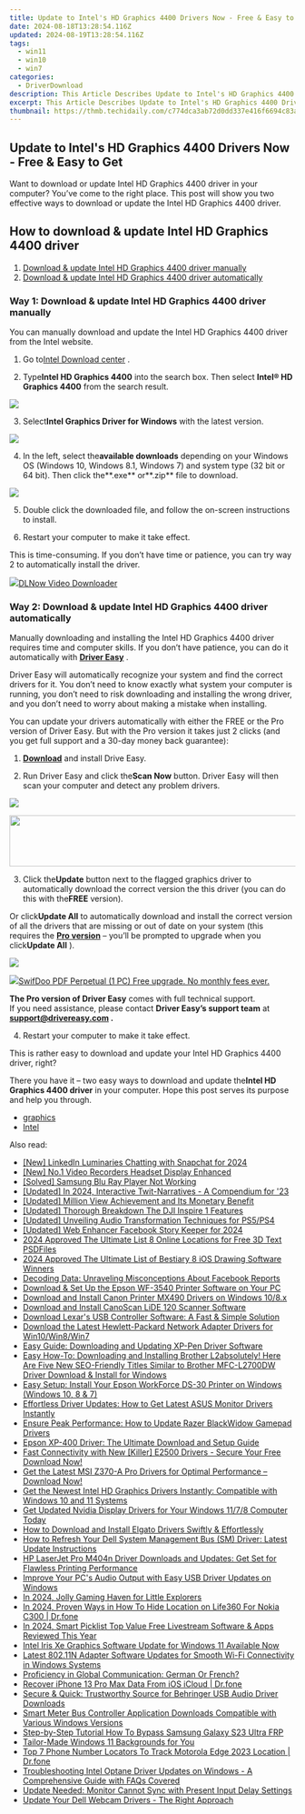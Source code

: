 ```yaml
---
title: Update to Intel's HD Graphics 4400 Drivers Now - Free & Easy to Get
date: 2024-08-18T13:28:54.116Z
updated: 2024-08-19T13:28:54.116Z
tags:
  - win11
  - win10
  - win7
categories:
  - DriverDownload
description: This Article Describes Update to Intel's HD Graphics 4400 Drivers Now - Free & Easy to Get
excerpt: This Article Describes Update to Intel's HD Graphics 4400 Drivers Now - Free & Easy to Get
thumbnail: https://thmb.techidaily.com/c774dca3ab72d0dd337e416f6694c83a3258e570406ced6f2d33110479fdae4a.jpg
---
```


## Update to Intel's HD Graphics 4400 Drivers Now - Free & Easy to Get

Want to download or update Intel HD Graphics 4400 driver in your computer? You’ve come to the right place. This post will show you two effective ways to download or update the Intel HD Graphics 4400 driver.

## How to download & update Intel HD Graphics 4400 driver

1. [Download & update Intel HD Graphics 4400 driver manually](https://tools.techidaily.com/drivereasy/download/)
2. [Download & update Intel HD Graphics 4400 driver automatically](https://tools.techidaily.com/drivereasy/download/)

### Way 1: Download & update Intel HD Graphics 4400 driver manually

 You can manually download and update the Intel HD Graphics 4400 driver from the Intel website.

 1) Go to[Intel Download center](https://downloadcenter.intel.com/) .

 2) Type**Intel HD Graphics 4400** into the search box. Then select **Intel® HD Graphics 4400** from the search result.

![](https://images.drivereasy.com/wp-content/uploads/2018/05/img_5afbfe6a050b7.jpg)

 3) Select**Intel Graphics Driver for Windows** with the latest version.

![](https://images.drivereasy.com/wp-content/uploads/2018/05/img_5afbfe96c1bf1.jpg)

 4) In the left, select the**available downloads** depending on your Windows OS (Windows 10, Windows 8.1, Windows 7) and system type (32 bit or 64 bit). Then click the**.exe** or**.zip** file to download.

![](https://images.drivereasy.com/wp-content/uploads/2018/05/img_5afbff0bb24c9.jpg)

 5) Double click the downloaded file, and follow the on-screen instructions to install.

 6) Restart your computer to make it take effect.

 This is time-consuming. If you don’t have time or patience, you can try way 2 to automatically install the driver.

<!-- affiliate ads begin -->
<a href="https://secure.2checkout.com/order/checkout.php?PRODS=4712430&QTY=1&AFFILIATE=108875&CART=1"><img src="https://secure.avangate.com/images/merchant/c404a5adbf90e09631678b13b05d9d7a/products/dlnow_256.png" border="0">DLNow Video Downloader</a>
<!-- affiliate ads end -->
### Way 2: Download & update Intel HD Graphics 4400 driver automatically

 Manually downloading and installing the Intel HD Graphics 4400 driver requires time and computer skills. If you don’t have patience, you can do it automatically with **[Driver Easy](https://tools.techidaily.com/drivereasy/download/)**  .

 Driver Easy will automatically recognize your system and find the correct drivers for it. You don’t need to know exactly what system your computer is running, you don’t need to risk downloading and installing the wrong driver, and you don’t need to worry about making a mistake when installing.

 You can update your drivers automatically with either the FREE or the Pro version of Driver Easy. But with the Pro version it takes just 2 clicks (and you get full support and a 30-day money back guarantee):

 1) **[Download](https://tools.techidaily.com/drivereasy/download/)**  and install Drive Easy.

 2) Run Driver Easy and click the**Scan Now** button. Driver Easy will then scan your computer and detect any problem drivers.

![](https://images.drivereasy.com/wp-content/uploads/2018/05/img_5afbff79a2c8f.png)

<!-- affiliate ads begin -->
<a href="https://newchic.sjv.io/c/5597632/1659704/14420" target="_top" id="1659704"><img src="//a.impactradius-go.com/display-ad/14420-1659704" border="0" alt="" width="728" height="90"/></a><img height="0" width="0" src="https://imp.pxf.io/i/5597632/1659704/14420" style="position:absolute;visibility:hidden;" border="0" />
<!-- affiliate ads end -->
 3) Click the**Update** button next to the flagged graphics driver to automatically download the correct version the this driver (you can do this with the**FREE** version).

 Or click**Update All** to automatically download and install the correct version of all the drivers that are missing or out of date on your system (this requires the **[Pro version](https://tools.techidaily.com/drivereasy/download/)**  – you’ll be prompted to upgrade when you click**Update All** ).

![](https://images.drivereasy.com/wp-content/uploads/2018/05/img_5afc0296da502.jpg)

<!-- affiliate ads begin -->
<a href="https://purchase.swifdoo.com/order/checkout.php?PRODS=40002162&QTY=1&AFFILIATE=108875&CART=1"><img src="https://secure.avangate.com/images/merchant/8b932759a5a04ddb34bf79e3f9072e4b/products/1_Product%20box%20white-1024x1024.png" border="0">SwifDoo PDF Perpetual (1 PC) Free upgrade. No monthly fees ever. 
</a>
<!-- affiliate ads end -->
**The Pro version of Driver Easy** comes with full technical support.  
 If you need assistance, please contact **Driver Easy’s support team** at **[support@drivereasy.com](https://tools.techidaily.com/drivereasy/download/) .**

4) Restart your computer to make it take effect.

 This is rather easy to download and update your Intel HD Graphics 4400 driver, right?

 There you have it – two easy ways to download and update the**Intel HD Graphics 4400 driver** in your computer. Hope this post serves its purpose and help you through.

* [graphics](https://tools.techidaily.com/drivereasy/download/)
* [Intel](https://tools.techidaily.com/drivereasy/download/)

<ins class="adsbygoogle"
     style="display:block"
     data-ad-format="autorelaxed"
     data-ad-client="ca-pub-7571918770474297"
     data-ad-slot="1223367746"></ins>



<ins class="adsbygoogle"
     style="display:block"
     data-ad-client="ca-pub-7571918770474297"
     data-ad-slot="8358498916"
     data-ad-format="auto"
     data-full-width-responsive="true"></ins>

<span class="atpl-alsoreadstyle">Also read:</span>
<div><ul>
<li><a href="https://snapchat-videos.techidaily.com/new-linkedin-luminaries-chatting-with-snapchat-for-2024/"><u>[New] LinkedIn Luminaries Chatting with Snapchat for 2024</u></a></li>
<li><a href="https://extra-skills.techidaily.com/new-no1-video-recorders-headset-display-enhanced/"><u>[New] No.1 Video Recorders  Headset Display Enhanced</u></a></li>
<li><a href="https://win-amazing.techidaily.com/solved-samsung-blu-ray-player-not-working/"><u>[Solved] Samsung Blu Ray Player Not Working</u></a></li>
<li><a href="https://twitter-videos.techidaily.com/updated-in-2024-interactive-twit-narratives-a-compendium-for-23/"><u>[Updated] In 2024, Interactive Twit-Narratives - A Compendium for '23</u></a></li>
<li><a href="https://facebook-record-videos.techidaily.com/updated-million-view-achievement-and-its-monetary-benefit/"><u>[Updated] Million View Achievement and Its Monetary Benefit</u></a></li>
<li><a href="https://vp-tips.techidaily.com/updated-thorough-breakdown-the-dji-inspire-1-features/"><u>[Updated] Thorough Breakdown  The DJI Inspire 1 Features</u></a></li>
<li><a href="https://some-skills.techidaily.com/updated-unveiling-audio-transformation-techniques-for-ps5ps4/"><u>[Updated] Unveiling Audio Transformation Techniques for PS5/PS4</u></a></li>
<li><a href="https://facebook-video-recording.techidaily.com/updated-web-enhancer-facebook-story-keeper-for-2024/"><u>[Updated] Web Enhancer  Facebook Story Keeper for 2024</u></a></li>
<li><a href="https://some-skills.techidaily.com/2024-approved-the-ultimate-list-8-online-locations-for-free-3d-text-psdfiles/"><u>2024 Approved  The Ultimate List  8 Online Locations for Free 3D Text PSDFiles</u></a></li>
<li><a href="https://article-tips.techidaily.com/2024-approved-the-ultimate-list-of-bestiary-8-ios-drawing-software-winners/"><u>2024 Approved  The Ultimate List of Bestiary  8 iOS Drawing Software Winners</u></a></li>
<li><a href="https://facebook.techidaily.com/decoding-data-unraveling-misconceptions-about-facebook-reports/"><u>Decoding Data: Unraveling Misconceptions About Facebook Reports</u></a></li>
<li><a href="https://win-amazing.techidaily.com/download-and-set-up-the-epson-wf-3540-printer-software-on-your-pc/"><u>Download & Set Up the Epson WF-3540 Printer Software on Your PC</u></a></li>
<li><a href="https://win-amazing.techidaily.com/download-and-install-canon-printer-mx490-drivers-on-windows-108x/"><u>Download and Install Canon Printer MX490 Drivers on Windows 10/8.x</u></a></li>
<li><a href="https://win-amazing.techidaily.com/download-and-install-canoscan-lide-120-scanner-software/"><u>Download and Install CanoScan LiDE 120 Scanner Software</u></a></li>
<li><a href="https://win-amazing.techidaily.com/download-lexars-usb-controller-software-a-fast-and-simple-solution/"><u>Download Lexar's USB Controller Software: A Fast & Simple Solution</u></a></li>
<li><a href="https://win-amazing.techidaily.com/download-the-latest-hewlett-packard-network-adapter-drivers-for-win10win8win7/"><u>Download the Latest Hewlett-Packard Network Adapter Drivers for Win10/Win8/Win7</u></a></li>
<li><a href="https://win-amazing.techidaily.com/easy-guide-downloading-and-updating-xp-pen-driver-software/"><u>Easy Guide: Downloading and Updating XP-Pen Driver Software</u></a></li>
<li><a href="https://win-amazing.techidaily.com/easy-how-to-downloading-and-installing-brother-l2absolutely-here-are-five-new-seo-friendly-titles-similar-to-brother-mfc-l2700dw-driver-download-and-install163/"><u>Easy How-To: Downloading and Installing Brother L2absolutely! Here Are Five New SEO-Friendly Titles Similar to Brother MFC-L2700DW Driver Download & Install for Windows</u></a></li>
<li><a href="https://win-amazing.techidaily.com/easy-setup-install-your-epson-workforce-ds-30-printer-on-windows-windows-10-8-and-7/"><u>Easy Setup: Install Your Epson WorkForce DS-30 Printer on Windows (Windows 10, 8 & 7)</u></a></li>
<li><a href="https://win-amazing.techidaily.com/effortless-driver-updates-how-to-get-latest-asus-monitor-drivers-instantly/"><u>Effortless Driver Updates: How to Get Latest ASUS Monitor Drivers Instantly</u></a></li>
<li><a href="https://win-amazing.techidaily.com/ensure-peak-performance-how-to-update-razer-blackwidow-gamepad-drivers/"><u>Ensure Peak Performance: How to Update Razer BlackWidow Gamepad Drivers</u></a></li>
<li><a href="https://win-amazing.techidaily.com/epson-xp-400-driver-the-ultimate-download-and-setup-guide/"><u>Epson XP-400 Driver: The Ultimate Download and Setup Guide</u></a></li>
<li><a href="https://win-amazing.techidaily.com/1722966794955-fast-connectivity-with-new-killer-e2500-drivers-secure-your-free-download-now/"><u>Fast Connectivity with New [Killer] E2500 Drivers - Secure Your Free Download Now!</u></a></li>
<li><a href="https://win-amazing.techidaily.com/1722974745391-get-the-latest-msi-z370-a-pro-drivers-for-optimal-performance-download-now/"><u>Get the Latest MSI Z370-A Pro Drivers for Optimal Performance – Download Now!</u></a></li>
<li><a href="https://win-amazing.techidaily.com/get-the-newest-intel-hd-graphics-drivers-instantly-compatible-with-windows-10-and-11-systems/"><u>Get the Newest Intel HD Graphics Drivers Instantly: Compatible with Windows 10 and 11 Systems</u></a></li>
<li><a href="https://win-amazing.techidaily.com/get-updated-nvidia-display-drivers-for-your-windows-1178-computer-today/"><u>Get Updated Nvidia Display Drivers for Your Windows 11/7/8 Computer Today</u></a></li>
<li><a href="https://win-amazing.techidaily.com/how-to-download-and-install-elgato-drivers-swiftly-and-effortlessly/"><u>How to Download and Install Elgato Drivers Swiftly & Effortlessly</u></a></li>
<li><a href="https://win-amazing.techidaily.com/how-to-refresh-your-dell-system-management-bus-sm-driver-latest-update-instructions/"><u>How to Refresh Your Dell System Management Bus (SM) Driver: Latest Update Instructions</u></a></li>
<li><a href="https://hardware-help.techidaily.com/hp-laserjet-pro-m404n-driver-downloads-and-updates-get-set-for-flawless-printing-performance/"><u>HP LaserJet Pro M404n Driver Downloads and Updates: Get Set for Flawless Printing Performance</u></a></li>
<li><a href="https://win-amazing.techidaily.com/improve-your-pcs-audio-output-with-easy-usb-driver-updates-on-windows/"><u>Improve Your PC's Audio Output with Easy USB Driver Updates on Windows</u></a></li>
<li><a href="https://remote-screen-capture.techidaily.com/in-2024-jolly-gaming-haven-for-little-explorers/"><u>In 2024, Jolly Gaming Haven for Little Explorers</u></a></li>
<li><a href="https://location-social.techidaily.com/in-2024-proven-ways-in-how-to-hide-location-on-life360-for-nokia-c300-drfone-by-drfone-virtual-android/"><u>In 2024, Proven Ways in How To Hide Location on Life360 For Nokia C300 | Dr.fone</u></a></li>
<li><a href="https://extra-approaches.techidaily.com/in-2024-smart-picklist-top-value-free-livestream-software-and-apps-reviewed-this-year/"><u>In 2024, Smart Picklist  Top Value Free Livestream Software & Apps Reviewed This Year</u></a></li>
<li><a href="https://win-amazing.techidaily.com/intel-iris-xe-graphics-software-update-for-windows-11-available-now/"><u>Intel Iris Xe Graphics Software Update for Windows 11 Available Now</u></a></li>
<li><a href="https://win-amazing.techidaily.com/latest-80211n-adapter-software-updates-for-smooth-wi-fi-connectivity-in-windows-systems/"><u>Latest 802.11N Adapter Software Updates for Smooth Wi-Fi Connectivity in Windows Systems</u></a></li>
<li><a href="https://mondly-stories.techidaily.com/proficiency-in-global-communication-german-or-french/"><u>Proficiency in Global Communication: German Or French?</u></a></li>
<li><a href="https://review-topics.techidaily.com/recover-iphone-13-pro-max-data-from-ios-icloud-drfone-by-drfone-ios-data-recovery-ios-data-recovery/"><u>Recover iPhone 13 Pro Max Data From iOS iCloud | Dr.fone</u></a></li>
<li><a href="https://win-amazing.techidaily.com/secure-and-quick-trustworthy-source-for-behringer-usb-audio-driver-downloads/"><u>Secure & Quick: Trustworthy Source for Behringer USB Audio Driver Downloads</u></a></li>
<li><a href="https://win-amazing.techidaily.com/smart-meter-bus-controller-application-downloads-compatible-with-various-windows-versions/"><u>Smart Meter Bus Controller Application Downloads Compatible with Various Windows Versions</u></a></li>
<li><a href="https://android-frp.techidaily.com/step-by-step-tutorial-how-to-bypass-samsung-galaxy-s23-ultra-frp-by-drfone-android/"><u>Step-by-Step Tutorial How To Bypass Samsung Galaxy S23 Ultra FRP</u></a></li>
<li><a href="https://extra-information.techidaily.com/tailor-made-windows-11-backgrounds-for-you/"><u>Tailor-Made Windows 11 Backgrounds for You</u></a></li>
<li><a href="https://android-location-track.techidaily.com/top-7-phone-number-locators-to-track-motorola-edge-2023-location-drfone-by-drfone-virtual-android/"><u>Top 7 Phone Number Locators To Track Motorola Edge 2023 Location | Dr.fone</u></a></li>
<li><a href="https://win-amazing.techidaily.com/troubleshooting-intel-optane-driver-updates-on-windows-a-comprehensive-guide-with-faqs-covered/"><u>Troubleshooting Intel Optane Driver Updates on Windows - A Comprehensive Guide with FAQs Covered</u></a></li>
<li><a href="https://win-howtos.techidaily.com/update-needed-monitor-cannot-sync-with-present-input-delay-settings/"><u>Update Needed: Monitor Cannot Sync with Present Input Delay Settings</u></a></li>
<li><a href="https://win-amazing.techidaily.com/update-your-dell-webcam-drivers-the-right-approach/"><u>Update Your Dell Webcam Drivers - The Right Approach</u></a></li>
</ul></div>
